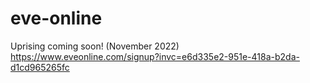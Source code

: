 # eve-online<br>
Uprising coming soon! (November 2022)<br>
https://www.eveonline.com/signup?invc=e6d335e2-951e-418a-b2da-d1cd965265fc
